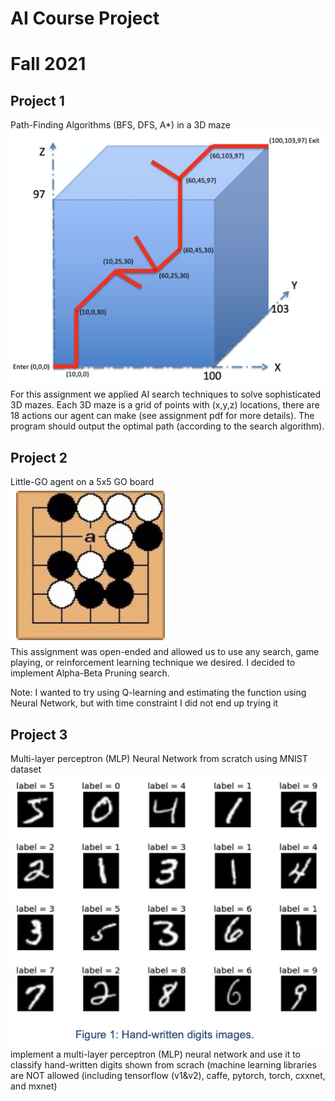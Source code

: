 # AI Course Project

# Fall 2021

## Project 1
Path-Finding Algorithms (BFS, DFS, A\*) in a 3D maze <br />
![3D Maze](./image/3D_maze.png)
<br />
For this assignment we applied AI search techniques to solve sophisticated 3D mazes. Each 3D maze is a grid of points with (x,y,z) locations, there are 18 actions our agent can make (see assignment pdf for more details). The program should output the optimal path (according to the search algorithm).

## Project 2
Little-GO agent on a 5x5 GO board <br />
![Little-GO Board](./image/little_GO.png)
<br />
This assignment was open-ended and allowed us to use any search, game playing, or reinforcement learning technique we desired. I decided to implement Alpha-Beta Pruning search.

Note: I wanted to try using Q-learning and estimating the function using Neural Network, but with time constraint I did not end up trying it

## Project 3
Multi-layer perceptron (MLP) Neural Network from scratch using MNIST dataset
<br />
![MNIST](./image/mnist.png)
<br />
implement a multi-layer perceptron (MLP) neural network and use it to classify hand-written digits shown from scrach (machine learning libraries are NOT allowed (including
tensorflow (v1&v2), caffe, pytorch, torch, cxxnet, and mxnet)

